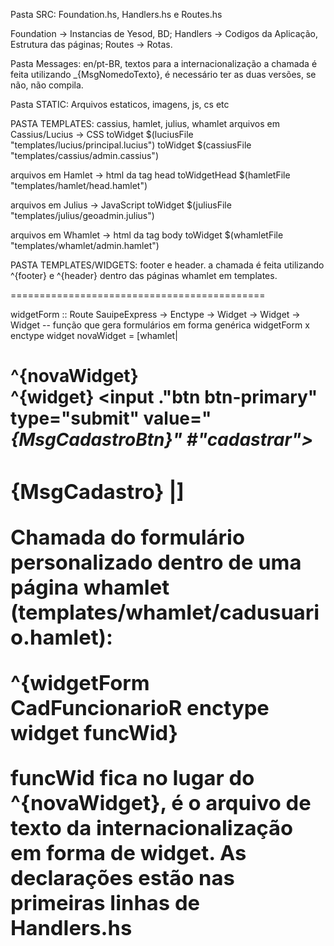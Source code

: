 Pasta SRC: Foundation.hs, Handlers.hs e Routes.hs

Foundation -> Instancias de Yesod, BD;
Handlers -> Codigos da Aplicação, Estrutura das páginas;
Routes -> Rotas.

Pasta Messages: en/pt-BR, textos para a internacionalização
a chamada é feita utilizando _{MsgNomedoTexto}, é necessário ter as duas versões,
se não, não compila.

Pasta STATIC: Arquivos estaticos, imagens, js, cs etc

PASTA TEMPLATES: cassius, hamlet, julius, whamlet
arquivos em Cassius/Lucius -> CSS
    toWidget $(luciusFile "templates/lucius/principal.lucius") 
    toWidget $(cassiusFile "templates/cassius/admin.cassius")
    
arquivos em Hamlet  -> html da tag head 
    toWidgetHead $(hamletFile "templates/hamlet/head.hamlet")
    
arquivos em Julius  -> JavaScript
    toWidget $(juliusFile "templates/julius/geoadmin.julius")
    
arquivos em Whamlet -> html da tag body
    toWidget $(whamletFile "templates/whamlet/admin.hamlet") 

PASTA TEMPLATES/WIDGETS: footer e header.
a chamada é feita utilizando ^{footer} e ^{header} dentro
das páginas whamlet em templates.

============================================

widgetForm :: Route SauipeExpress -> Enctype -> Widget -> Widget -> Widget
-- função que gera formulários em forma genérica 
widgetForm x enctype widget novaWidget = [whamlet|
            <h1>
                ^{novaWidget}
            <form method=post action=@{x} enctype=#{enctype}>
                ^{widget}
                <input ."btn btn-primary" type="submit" value="_{MsgCadastroBtn}" #"cadastrar">
            <h3>_{MsgCadastro}
|]

Chamada do formulário personalizado dentro de uma página whamlet (templates/whamlet/cadusuario.hamlet):

^{widgetForm CadFuncionarioR enctype widget funcWid} 

funcWid fica no lugar do ^{novaWidget}, é o arquivo de texto da internacionalização em forma de widget.
As declarações estão nas primeiras linhas de Handlers.hs

